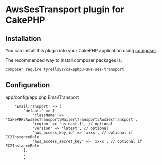 # AwsSesTransport plugin for CakePHP

## Installation

You can install this plugin into your CakePHP application using [composer](http://getcomposer.org).

The recommended way to install composer packages is:

```
composer require tyrellsys/cakephp3-aws-ses-transport
```

## Configuration

app/config/app.php EmailTransport

```
    'EmailTransport' => [
        'default' => [
            'className' => 'CakePHP3AwsSesTransport\Mailer\Transport\AwsSesTransport',
            'region' => 'us-east-1', // optional
            'version' => 'latest', // optional
            'aws_access_key_id' => 'xxxx', // optional if EC2InstanceRole
            'aws_access_secret_key' => 'xxxx', // optional if EC2InstanceRole
        ],
        :
        :
```
